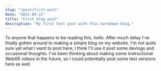 ```yaml
---
slug: "/post/first-post"
date: "2021-09-22"
title: "First blog post"
description: "My first test post with this markdown blog."
---
```


To anyone that happens to be reading this, hello.
After much delay I've finally gotten around to making a simple blog on my website.
I'm not quite sure yet what I want to post here; I think I'll use it post some devlogs and occasional thoughts.
I've been thinking about making some instructional WebXR videos in the future, so I could potentially post some text versions here as well.
